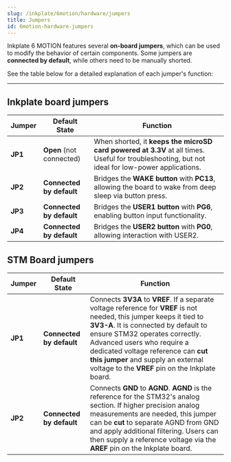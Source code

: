 ```yaml
---
slug: /inkplate/6motion/hardware/jumpers
title: Jumpers
id: 6motion-hardware-jumpers
---
```


Inkplate 6 MOTION features several **on-board jumpers**, which can be used to modify the behavior of certain components. Some jumpers are **connected by default**, while others need to be manually shorted.

See the table below for a detailed explanation of each jumper's function:  

---

## Inkplate board jumpers

| Jumper  | Default State | Function |
|---------|--------------|----------|
| **JP1** | **Open** (not connected) | When shorted, it **keeps the microSD card powered at 3.3V** at all times. Useful for troubleshooting, but not ideal for low-power applications. |
| **JP2** | **Connected by default** | Bridges the **WAKE button** with **PC13**, allowing the board to wake from deep sleep via button press. |
| **JP3** | **Connected by default** | Bridges the **USER1 button** with **PG6**, enabling button input functionality. |
| **JP4** | **Connected by default** | Bridges the **USER2 button** with **PG0**, allowing interaction with USER2. |

## STM Board jumpers

| Jumper  | Default State | Function |
|---------|--------------|----------|
| **JP1** | **Connected by default** | Connects **3V3A** to **VREF**. If a separate voltage reference for **VREF** is not needed, this jumper keeps it tied to **3V3-A**. It is connected by default to ensure STM32 operates correctly. Advanced users who require a dedicated voltage reference can **cut this jumper** and supply an external voltage to the **VREF** pin on the Inkplate board. |
| **JP2** | **Connected by default** | Connects **GND** to **AGND**. **AGND** is the reference for the STM32's analog section. If higher precision analog measurements are needed, this jumper can be **cut** to separate AGND from GND and apply additional filtering. Users can then supply a reference voltage via the **AREF** pin on the Inkplate board. |
